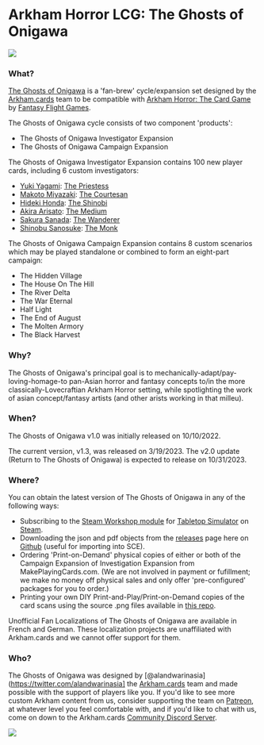 # Arkham Horror LCG: The Ghosts of Onigawa

![](https://uploads-ssl.webflow.com/608a6a98b5956379a9c9e768/614bb3979b29ae18e67db00a_boxart-investigator-p-500.png)

### What?
[The Ghosts of Onigawa](https://www.arkham.cards/ghosts-of-onigawa) is a 'fan-brew' cycle/expansion set designed by the [Arkham.cards](https://patreon.com/arkhamdotcards) team to be compatible with [Arkham Horror: The Card Game](https://www.fantasyflightgames.com/en/products/arkham-horror-the-card-game/) by [Fantasy Flight Games](https://www.fantasyflightgames.com/).

The Ghosts of Onigawa cycle consists of two component 'products':

- The Ghosts of Onigawa Investigator Expansion
- The Ghosts of Onigawa Campaign Expansion

The Ghosts of Onigawa Investigator Expansion contains 100 new player cards, including 6 custom investigators:
- [Yuki Yagami](https://github.com/ArkhamDotCards/theghostsofonigawa/blob/main/img/no-bleed/001e.png): [The Priestess](https://github.com/ArkhamDotCards/theghostsofonigawa/blob/main/img/no-bleed/001f.png)
- [Makoto Miyazaki](https://github.com/ArkhamDotCards/theghostsofonigawa/blob/main/img/no-bleed/002e.png): [The Courtesan](https://github.com/ArkhamDotCards/theghostsofonigawa/blob/main/img/no-bleed/002f.png)
- [Hideki Honda](https://github.com/ArkhamDotCards/theghostsofonigawa/blob/main/img/no-bleed/003e.png): [The Shinobi](https://github.com/ArkhamDotCards/theghostsofonigawa/blob/main/img/no-bleed/003f.png)
- [Akira Arisato](https://github.com/ArkhamDotCards/theghostsofonigawa/blob/main/img/no-bleed/004e.png): [The Medium](https://github.com/ArkhamDotCards/theghostsofonigawa/blob/main/img/no-bleed/004f.png)
- [Sakura Sanada](https://github.com/ArkhamDotCards/theghostsofonigawa/blob/main/img/no-bleed/005e.png): [The Wanderer](https://github.com/ArkhamDotCards/theghostsofonigawa/blob/main/img/no-bleed/005f.png)
- [Shinobu Sanosuke](https://github.com/ArkhamDotCards/theghostsofonigawa/blob/main/img/no-bleed/098e.png): [The Monk](https://github.com/ArkhamDotCards/theghostsofonigawa/blob/main/img/no-bleed/098f.png)

The Ghosts of Onigawa Campaign Expansion contains 8 custom scenarios which may be played standalone or combined to form an eight-part campaign:
- The Hidden Village
- The House On The Hill
- The River Delta
- The War Eternal
- Half Light
- The End of August
- The Molten Armory
- The Black Harvest

### Why?
The Ghosts of Onigawa's principal goal is to mechanically-adapt/pay-loving-homage-to pan-Asian horror and fantasy concepts to/in the more classically-Lovecraftian Arkham Horror setting, while spotlighting the work of asian concept/fantasy artists (and other arists working in that milleu).

### When?
The Ghosts of Onigawa v1.0 was initially released on 10/10/2022.

The current version, v1.3, was released on 3/19/2023.
The v2.0 update (Return to The Ghosts of Onigawa) is expected to release on 10/31/2023.

### Where?

You can obtain the latest version of The Ghosts of Onigawa in any of the following ways:

* Subscribing to the [Steam Workshop module](https://steamcommunity.com/sharedfiles/filedetails/?id=2544629522) for [Tabletop Simulator](https://www.tabletopsimulator.com/) on [Steam](https://store.steampowered.com/).
* Downloading the json and pdf objects from the [releases](https://github.com/ArkhamDotCards/theghostsofonigawa/releases) page here on [Github](https://github.com/ArkhamDotCards/theghostsofonigawa/) (useful for importing into SCE).
* Ordering 'Print-on-Demand' physical copies of either or both of the Campaign Expansion of Investigation Expansion from MakePlayingCards.com. (We are not involved in payment or fufillment; we make no money off physical sales and only offer 'pre-configured' packages for you to order.)
* Printing your own DIY Print-and-Play/Print-on-Demand copies of the card scans using the source .png files available in [this repo](https://github.com/ArkhamDotCards/theghostsofonigawa/tree/main/img/bleed).

Unofficial Fan Localizations of The Ghosts of Onigawa are available in French and German. These localization projects are unaffiliated with Arkham.cards and we cannot offer support for them.

### Who?
The Ghosts of Onigawa was designed by [@alandwarinasia](https://twitter.com/alandwarinasia] the [Arkham.cards](https://arkham.cards) team and made possible with the support of players like you. If you'd like to see more custom Arkham content from us, consider supporting the team on [Patreon](https://patreon.com/arkhamdotcards), at whatever level you feel comfortable with, and if you'd like to chat with us, come on down to the Arkham.cards [Community Discord Server](https://discord.gg/xEZ5FwKrNS).

[![](https://legacy.theskepticsguide.org/wp-content/uploads/2018/03/becomeAPatronBanner.png)](https://patreon.com/arkhamdotcards)

